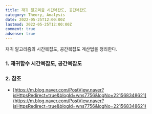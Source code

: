 ```yaml
---
title: 재귀 알고리즘 시간복잡도, 공간복잡도
category: Theory, Analysis
date: 2022-05-25T12:00:00Z
lastmod: 2022-05-25T12:00:00Z
comment: true
adsense: true
---
```


재귀 알고리즘의 시간복잡도, 공간복잡도 계산법을 정리한다.

### 1. 재귀함수 시간복잡도, 공간복잡도

### 2. 참조

* [https://m.blog.naver.com/PostView.naver?isHttpsRedirect=true&blogId=wns7756&logNo=221568348621](https://m.blog.naver.com/PostView.naver?isHttpsRedirect=true&blogId=wns7756&logNo=221568348621)